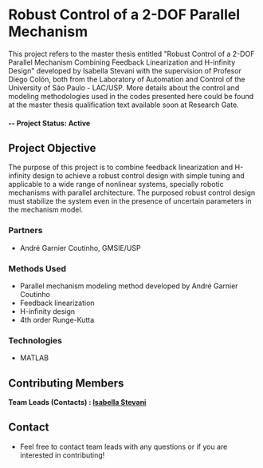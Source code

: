 # Robust Control of a 2-DOF Parallel Mechanism
This project refers to the master thesis entitled "Robust Control of a 2-DOF Parallel Mechanism Combining Feedback Linearization and H-infinity Design" developed by Isabella Stevani with the supervision of Profesor Diego Colón, both from the Laboratory of Automation and Control of the University of São Paulo - LAC/USP. More details about the control and modeling methodologies used in the codes presented here could be found at the master thesis qualification text available soon at Research Gate. 

#### -- Project Status: Active

## Project Objective
The purpose of this project is to combine feedback linearization and H-infinity design to achieve a robust control design with simple tuning and applicable to a wide range of nonlinear systems, specially robotic mechanisms with parallel architecture. The purposed robust control design must stabilize the system even in the presence of uncertain parameters in the mechanism model.

### Partners
* André Garnier Coutinho, GMSIE/USP

### Methods Used
* Parallel mechanism modeling method developed by André Garnier Coutinho
* Feedback linearization
* H-infinity design
* 4th order Runge-Kutta

### Technologies
* MATLAB

## Contributing Members

**Team Leads (Contacts) : [Isabella Stevani](https://github.com/isabella-stevani)**

## Contact
* Feel free to contact team leads with any questions or if you are interested in contributing!
